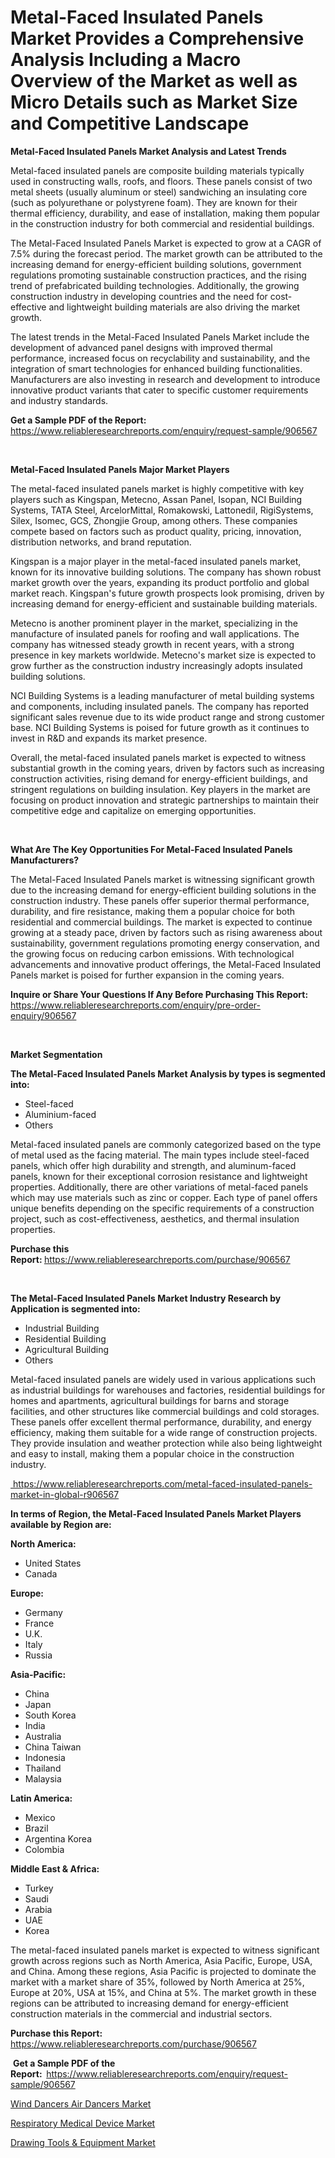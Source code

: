 <p><h1>Metal-Faced Insulated Panels Market Provides a Comprehensive Analysis Including a Macro Overview of the Market as well as Micro Details such as Market Size and Competitive Landscape</h1></p><p><strong>Metal-Faced Insulated Panels Market Analysis and Latest Trends</strong></p>
<p><p>Metal-faced insulated panels are composite building materials typically used in constructing walls, roofs, and floors. These panels consist of two metal sheets (usually aluminum or steel) sandwiching an insulating core (such as polyurethane or polystyrene foam). They are known for their thermal efficiency, durability, and ease of installation, making them popular in the construction industry for both commercial and residential buildings.</p><p>The Metal-Faced Insulated Panels Market is expected to grow at a CAGR of 7.5% during the forecast period. The market growth can be attributed to the increasing demand for energy-efficient building solutions, government regulations promoting sustainable construction practices, and the rising trend of prefabricated building technologies. Additionally, the growing construction industry in developing countries and the need for cost-effective and lightweight building materials are also driving the market growth.</p><p>The latest trends in the Metal-Faced Insulated Panels Market include the development of advanced panel designs with improved thermal performance, increased focus on recyclability and sustainability, and the integration of smart technologies for enhanced building functionalities. Manufacturers are also investing in research and development to introduce innovative product variants that cater to specific customer requirements and industry standards.</p></p>
<p><strong>Get a Sample PDF of the Report:&nbsp;</strong> <a href="https://www.reliableresearchreports.com/enquiry/request-sample/906567">https://www.reliableresearchreports.com/enquiry/request-sample/906567</a></p>
<p>&nbsp;</p>
<p><strong>Metal-Faced Insulated Panels Major Market Players</strong></p>
<p><p>The metal-faced insulated panels market is highly competitive with key players such as Kingspan, Metecno, Assan Panel, Isopan, NCI Building Systems, TATA Steel, ArcelorMittal, Romakowski, Lattonedil, RigiSystems, Silex, Isomec, GCS, Zhongjie Group, among others. These companies compete based on factors such as product quality, pricing, innovation, distribution networks, and brand reputation.</p><p>Kingspan is a major player in the metal-faced insulated panels market, known for its innovative building solutions. The company has shown robust market growth over the years, expanding its product portfolio and global market reach. Kingspan's future growth prospects look promising, driven by increasing demand for energy-efficient and sustainable building materials.</p><p>Metecno is another prominent player in the market, specializing in the manufacture of insulated panels for roofing and wall applications. The company has witnessed steady growth in recent years, with a strong presence in key markets worldwide. Metecno's market size is expected to grow further as the construction industry increasingly adopts insulated building solutions.</p><p>NCI Building Systems is a leading manufacturer of metal building systems and components, including insulated panels. The company has reported significant sales revenue due to its wide product range and strong customer base. NCI Building Systems is poised for future growth as it continues to invest in R&D and expands its market presence.</p><p>Overall, the metal-faced insulated panels market is expected to witness substantial growth in the coming years, driven by factors such as increasing construction activities, rising demand for energy-efficient buildings, and stringent regulations on building insulation. Key players in the market are focusing on product innovation and strategic partnerships to maintain their competitive edge and capitalize on emerging opportunities.</p></p>
<p>&nbsp;</p>
<p><strong>What Are The Key Opportunities For Metal-Faced Insulated Panels Manufacturers?</strong></p>
<p><p>The Metal-Faced Insulated Panels market is witnessing significant growth due to the increasing demand for energy-efficient building solutions in the construction industry. These panels offer superior thermal performance, durability, and fire resistance, making them a popular choice for both residential and commercial buildings. The market is expected to continue growing at a steady pace, driven by factors such as rising awareness about sustainability, government regulations promoting energy conservation, and the growing focus on reducing carbon emissions. With technological advancements and innovative product offerings, the Metal-Faced Insulated Panels market is poised for further expansion in the coming years.</p></p>
<p><strong>Inquire or Share Your Questions If Any Before Purchasing This Report:</strong> <a href="https://www.reliableresearchreports.com/enquiry/pre-order-enquiry/906567">https://www.reliableresearchreports.com/enquiry/pre-order-enquiry/906567</a></p>
<p>&nbsp;</p>
<p><strong>Market Segmentation</strong></p>
<p><strong>The Metal-Faced Insulated Panels Market Analysis by types is segmented into:</strong></p>
<p><ul><li>Steel-faced</li><li>Aluminium-faced</li><li>Others</li></ul></p>
<p><p>Metal-faced insulated panels are commonly categorized based on the type of metal used as the facing material. The main types include steel-faced panels, which offer high durability and strength, and aluminum-faced panels, known for their exceptional corrosion resistance and lightweight properties. Additionally, there are other variations of metal-faced panels which may use materials such as zinc or copper. Each type of panel offers unique benefits depending on the specific requirements of a construction project, such as cost-effectiveness, aesthetics, and thermal insulation properties.</p></p>
<p><strong>Purchase this Report:&nbsp;</strong><a href="https://www.reliableresearchreports.com/purchase/906567">https://www.reliableresearchreports.com/purchase/906567</a></p>
<p>&nbsp;</p>
<p><strong>The Metal-Faced Insulated Panels Market Industry Research by Application is segmented into:</strong></p>
<p><ul><li>Industrial Building</li><li>Residential Building</li><li>Agricultural Building</li><li>Others</li></ul></p>
<p><p>Metal-faced insulated panels are widely used in various applications such as industrial buildings for warehouses and factories, residential buildings for homes and apartments, agricultural buildings for barns and storage facilities, and other structures like commercial buildings and cold storages. These panels offer excellent thermal performance, durability, and energy efficiency, making them suitable for a wide range of construction projects. They provide insulation and weather protection while also being lightweight and easy to install, making them a popular choice in the construction industry.</p></p>
<p><a href="https://www.reliableresearchreports.com/metal-faced-insulated-panels-market-in-global-r906567">&nbsp;https://www.reliableresearchreports.com/metal-faced-insulated-panels-market-in-global-r906567</a></p>
<p><strong>In terms of Region, the Metal-Faced Insulated Panels Market Players available by Region are:</strong></p>
<p>
    <p> <strong> North America: </strong>
        <ul>
            <li>United States</li>
            <li>Canada</li>
        </ul>
        </p> 
    <p> <strong> Europe: </strong>
        <ul>
            <li>Germany</li>
            <li>France</li>
            <li>U.K.</li>
            <li>Italy</li>
            <li>Russia</li>
        </ul>
        </p> 
    <p> <strong> Asia-Pacific: </strong>
        <ul>
            <li>China</li>
            <li>Japan</li>
            <li>South Korea</li>
            <li>India</li>
            <li>Australia</li>
            <li>China Taiwan</li>
            <li>Indonesia</li>
            <li>Thailand</li>
            <li>Malaysia</li>
        </ul>
        </p> 
    <p> <strong> Latin America: </strong>
        <ul>
            <li>Mexico</li>
            <li>Brazil</li>
            <li>Argentina Korea</li>
            <li>Colombia</li>
        </ul>
        </p> 
    <p> <strong> Middle East & Africa: </strong>
        <ul>
            <li>Turkey</li>
            <li>Saudi</li>
            <li>Arabia</li>
            <li>UAE</li>
            <li>Korea</li>
        </ul>
    </p>
    </p>
<p><p>The metal-faced insulated panels market is expected to witness significant growth across regions such as North America, Asia Pacific, Europe, USA, and China. Among these regions, Asia Pacific is projected to dominate the market with a market share of 35%, followed by North America at 25%, Europe at 20%, USA at 15%, and China at 5%. The market growth in these regions can be attributed to increasing demand for energy-efficient construction materials in the commercial and industrial sectors.</p></p>
<p><strong>Purchase this Report: </strong><a href="https://www.reliableresearchreports.com/purchase/906567">https://www.reliableresearchreports.com/purchase/906567</a></p>
<p>&nbsp;<strong>Get a Sample PDF of the Report:&nbsp;&nbsp;</strong><a href="https://www.reliableresearchreports.com/enquiry/request-sample/906567">https://www.reliableresearchreports.com/enquiry/request-sample/906567</a></p>
<p><strong></strong></p>
<p><p><a href="https://github.com/arionmp/Market-Research-Report-List-4/blob/main/wind-dancers-air-dancers-market.md">Wind Dancers Air Dancers Market</a></p><p><a href="https://github.com/marthawweekle/Market-Research-Report-List-2/blob/main/respiratory-medical-device-market.md">Respiratory Medical Device Market</a></p><p><a href="https://github.com/SheilaBruen2023/Market-Research-Report-List-2/blob/main/drawing-tools-equipment-market.md">Drawing Tools & Equipment Market</a></p></p>